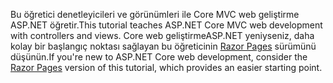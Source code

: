 <span data-ttu-id="8edfe-101">Bu öğretici denetleyicileri ve görünümleri ile Core MVC web geliştirme ASP.NET öğretir.</span><span class="sxs-lookup"><span data-stu-id="8edfe-101">This tutorial teaches ASP.NET Core MVC web development with controllers and views.</span></span> <span data-ttu-id="8edfe-102">Core web geliştirmeASP.NET yeniyseniz, daha kolay bir başlangıç noktası sağlayan bu öğreticinin [Razor Pages](xref:tutorials/razor-pages/razor-pages-start) sürümünü düşünün.</span><span class="sxs-lookup"><span data-stu-id="8edfe-102">If you're new to ASP.NET Core web development, consider the [Razor Pages](xref:tutorials/razor-pages/razor-pages-start) version of this tutorial, which provides an easier starting point.</span></span>
